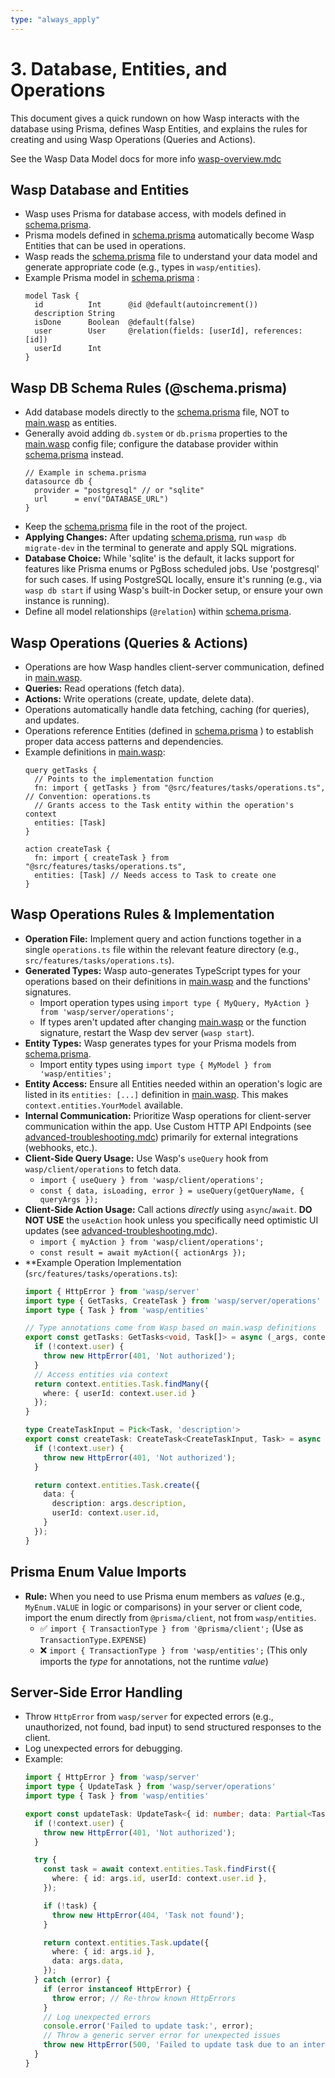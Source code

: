 ```yaml
---
type: "always_apply"
---
```


# 3. Database, Entities, and Operations

This document gives a quick rundown on how Wasp interacts with the database using Prisma, defines Wasp Entities, and explains the rules for creating and using Wasp Operations (Queries and Actions).

See the Wasp Data Model docs for more info [wasp-overview.mdc](mdc:template/app/.cursor/rules/wasp-overview.mdc)

## Wasp Database and Entities

- Wasp uses Prisma for database access, with models defined in [schema.prisma](mdc:schema.prisma).
- Prisma models defined in [schema.prisma](mdc:schema.prisma) automatically become Wasp Entities that can be used in operations.
- Wasp reads the [schema.prisma](mdc:schema.prisma) file to understand your data model and generate appropriate code (e.g., types in `wasp/entities`).
- Example Prisma model in [schema.prisma](mdc:schema.prisma) :
  ```prisma
  model Task {
    id          Int      @id @default(autoincrement())
    description String
    isDone      Boolean  @default(false)
    user        User     @relation(fields: [userId], references: [id])
    userId      Int
  }
  ```

## Wasp DB Schema Rules (@schema.prisma)

- Add database models directly to the [schema.prisma](mdc:schema.prisma) file, NOT to [main.wasp](mdc:main.wasp) as entities.
- Generally avoid adding `db.system` or `db.prisma` properties to the [main.wasp](mdc:main.wasp) config file; configure the database provider within [schema.prisma](mdc:schema.prisma) instead.
  ```prisma
  // Example in schema.prisma
  datasource db {
    provider = "postgresql" // or "sqlite"
    url      = env("DATABASE_URL")
  }
  ```
- Keep the [schema.prisma](mdc:schema.prisma) file in the root of the project.
- **Applying Changes:** After updating [schema.prisma](mdc:schema.prisma), run `wasp db migrate-dev` in the terminal to generate and apply SQL migrations.
- **Database Choice:** While 'sqlite' is the default, it lacks support for features like Prisma enums or PgBoss scheduled jobs. Use 'postgresql' for such cases. If using PostgreSQL locally, ensure it's running (e.g., via `wasp db start` if using Wasp's built-in Docker setup, or ensure your own instance is running).
- Define all model relationships (`@relation`) within [schema.prisma](mdc:schema.prisma).

## Wasp Operations (Queries & Actions)

- Operations are how Wasp handles client-server communication, defined in [main.wasp](mdc:main.wasp).
- **Queries:** Read operations (fetch data).
- **Actions:** Write operations (create, update, delete data).
- Operations automatically handle data fetching, caching (for queries), and updates.
- Operations reference Entities (defined in [schema.prisma](mdc:schema.prisma) ) to establish proper data access patterns and dependencies.
- Example definitions in [main.wasp](mdc:main.wasp):
  ```wasp
  query getTasks {
    // Points to the implementation function
    fn: import { getTasks } from "@src/features/tasks/operations.ts", // Convention: operations.ts
    // Grants access to the Task entity within the operation's context
    entities: [Task]
  }

  action createTask {
    fn: import { createTask } from "@src/features/tasks/operations.ts",
    entities: [Task] // Needs access to Task to create one
  }
  ```

## Wasp Operations Rules & Implementation

- **Operation File:** Implement query and action functions together in a single `operations.ts` file within the relevant feature directory (e.g., `src/features/tasks/operations.ts`).
- **Generated Types:** Wasp auto-generates TypeScript types for your operations based on their definitions in [main.wasp](mdc:main.wasp) and the functions' signatures.
  - Import operation types using `import type { MyQuery, MyAction } from 'wasp/server/operations';`
  - If types aren't updated after changing [main.wasp](mdc:main.wasp) or the function signature, restart the Wasp dev server (`wasp start`).
- **Entity Types:** Wasp generates types for your Prisma models from [schema.prisma](mdc:schema.prisma).
  - Import entity types using `import type { MyModel } from 'wasp/entities';`
- **Entity Access:** Ensure all Entities needed within an operation's logic are listed in its `entities: [...]` definition in [main.wasp](mdc:main.wasp). This makes `context.entities.YourModel` available.
- **Internal Communication:** Prioritize Wasp operations for client-server communication within the app. Use Custom HTTP API Endpoints (see [advanced-troubleshooting.mdc](mdc:template/app/.cursor/rules/advanced-troubleshooting.mdc)) primarily for external integrations (webhooks, etc.).
- **Client-Side Query Usage:** Use Wasp's `useQuery` hook from `wasp/client/operations` to fetch data.
  - `import { useQuery } from 'wasp/client/operations';`
  - `const { data, isLoading, error } = useQuery(getQueryName, { queryArgs });`
- **Client-Side Action Usage:** Call actions *directly* using `async`/`await`. **DO NOT USE** the `useAction` hook unless you specifically need optimistic UI updates (see [advanced-troubleshooting.mdc](mdc:template/app/.cursor/rules/advanced-troubleshooting.mdc)).
  - `import { myAction } from 'wasp/client/operations';`
  - `const result = await myAction({ actionArgs });`
- **Example Operation Implementation (`src/features/tasks/operations.ts`):
  ```typescript
  import { HttpError } from 'wasp/server'
  import type { GetTasks, CreateTask } from 'wasp/server/operations'
  import type { Task } from 'wasp/entities'

  // Type annotations come from Wasp based on main.wasp definitions
  export const getTasks: GetTasks<void, Task[]> = async (_args, context) => {
    if (!context.user) {
      throw new HttpError(401, 'Not authorized');
    }
    // Access entities via context
    return context.entities.Task.findMany({
      where: { userId: context.user.id }
    });
  }

  type CreateTaskInput = Pick<Task, 'description'>
  export const createTask: CreateTask<CreateTaskInput, Task> = async (args, context) => {
    if (!context.user) {
      throw new HttpError(401, 'Not authorized');
    }

    return context.entities.Task.create({
      data: {
        description: args.description,
        userId: context.user.id,
      }
    });
  }
  ```

## Prisma Enum Value Imports

- **Rule:** When you need to use Prisma enum members as *values* (e.g., `MyEnum.VALUE` in logic or comparisons) in your server or client code, import the enum directly from `@prisma/client`, not from `wasp/entities`.
  - ✅ `import { TransactionType } from '@prisma/client';` (Use as `TransactionType.EXPENSE`)
  - ❌ `import { TransactionType } from 'wasp/entities';` (This only imports the *type* for annotations, not the runtime *value*)

## Server-Side Error Handling

- Throw `HttpError` from `wasp/server` for expected errors (e.g., unauthorized, not found, bad input) to send structured responses to the client.
- Log unexpected errors for debugging.
- Example:
  ```typescript
  import { HttpError } from 'wasp/server'
  import type { UpdateTask } from 'wasp/server/operations'
  import type { Task } from 'wasp/entities'

  export const updateTask: UpdateTask<{ id: number; data: Partial<Task> }, Task> = async (args, context) => {
    if (!context.user) {
      throw new HttpError(401, 'Not authorized');
    }

    try {
      const task = await context.entities.Task.findFirst({
        where: { id: args.id, userId: context.user.id },
      });

      if (!task) {
        throw new HttpError(404, 'Task not found');
      }

      return context.entities.Task.update({
        where: { id: args.id },
        data: args.data,
      });
    } catch (error) {
      if (error instanceof HttpError) {
        throw error; // Re-throw known HttpErrors
      }
      // Log unexpected errors
      console.error('Failed to update task:', error);
      // Throw a generic server error for unexpected issues
      throw new HttpError(500, 'Failed to update task due to an internal error.');
    }
  }
  ```
